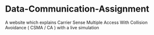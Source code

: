# Data-Communication-Assignment
A website which explains Carrier Sense Multiple Access With Collision Avoidance ( CSMA / CA ) with a live simulation
